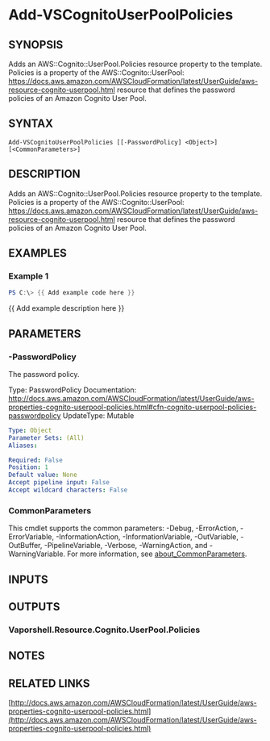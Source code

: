 # Add-VSCognitoUserPoolPolicies

## SYNOPSIS
Adds an AWS::Cognito::UserPool.Policies resource property to the template.
Policies is a property of the AWS::Cognito::UserPool: https://docs.aws.amazon.com/AWSCloudFormation/latest/UserGuide/aws-resource-cognito-userpool.html resource that defines the password policies of an Amazon Cognito User Pool.

## SYNTAX

```
Add-VSCognitoUserPoolPolicies [[-PasswordPolicy] <Object>] [<CommonParameters>]
```

## DESCRIPTION
Adds an AWS::Cognito::UserPool.Policies resource property to the template.
Policies is a property of the AWS::Cognito::UserPool: https://docs.aws.amazon.com/AWSCloudFormation/latest/UserGuide/aws-resource-cognito-userpool.html resource that defines the password policies of an Amazon Cognito User Pool.

## EXAMPLES

### Example 1
```powershell
PS C:\> {{ Add example code here }}
```

{{ Add example description here }}

## PARAMETERS

### -PasswordPolicy
The password policy.

Type: PasswordPolicy
Documentation: http://docs.aws.amazon.com/AWSCloudFormation/latest/UserGuide/aws-properties-cognito-userpool-policies.html#cfn-cognito-userpool-policies-passwordpolicy
UpdateType: Mutable

```yaml
Type: Object
Parameter Sets: (All)
Aliases:

Required: False
Position: 1
Default value: None
Accept pipeline input: False
Accept wildcard characters: False
```

### CommonParameters
This cmdlet supports the common parameters: -Debug, -ErrorAction, -ErrorVariable, -InformationAction, -InformationVariable, -OutVariable, -OutBuffer, -PipelineVariable, -Verbose, -WarningAction, and -WarningVariable. For more information, see [about_CommonParameters](http://go.microsoft.com/fwlink/?LinkID=113216).

## INPUTS

## OUTPUTS

### Vaporshell.Resource.Cognito.UserPool.Policies
## NOTES

## RELATED LINKS

[http://docs.aws.amazon.com/AWSCloudFormation/latest/UserGuide/aws-properties-cognito-userpool-policies.html](http://docs.aws.amazon.com/AWSCloudFormation/latest/UserGuide/aws-properties-cognito-userpool-policies.html)

